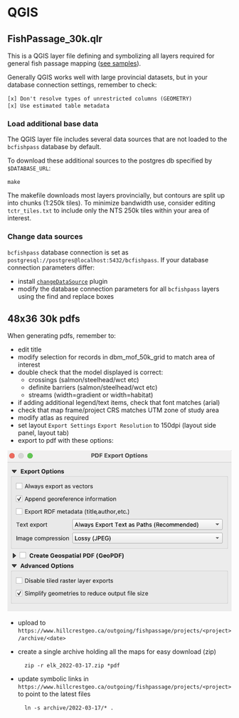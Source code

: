 # QGIS

## FishPassage_30k.qlr

This is a QGIS layer file defining and symbolizing all layers required for general fish passage mapping ([see samples](https://www.hillcrestgeo.ca/outgoing/fishpassage/projects/)).

Generally QGIS works well with large provincial datasets, but in your database connection settings, remember to check:

    [x] Don't resolve types of unrestricted columns (GEOMETRY)
    [x] Use estimated table metadata


### Load additional base data

The QGIS layer file includes several data sources that are not loaded to the `bcfishpass` database by default.

To download these additional sources to the postgres db specified by `$DATABASE_URL`:

    make

The makefile downloads most layers provincially, but contours are split up into chunks (1:250k tiles).
To minimize bandwidth use, consider editing `tctr_tiles.txt` to include only the NTS 250k tiles within your area of interest.

### Change data sources

`bcfishpass` database connection is set as `postgresql://postgres@localhost:5432/bcfishpass`.
If your database connection parameters differ:
- install [`changeDataSource`](https://geogear.wordpress.com/2016/01/29/changedatasourceplugin-plugin-release-2-0/) plugin
- modify the database connection parameters for all `bcfishpass` layers using the find and replace boxes


## 48x36 30k pdfs

When generating pdfs, remember to:

- edit title
- modify selection for records in dbm_mof_50k_grid to match area of interest
- double check that the model displayed is correct:
    + crossings (salmon/steelhead/wct etc)
    + definite barriers (salmon/steelhead/wct etc)
    + streams (width=gradient or width=habitat)
- if adding additional legend/text items, check that font matches (arial)
- check that map frame/project CRS matches UTM zone of study area
- modify atlas as required
- set layout `Export Settings` `Export Resolution` to 150dpi (layout side panel, layout tab)
- export to pdf with these options:

![pdf_export options](pdf_export_options.png)

- upload to `https://www.hillcrestgeo.ca/outgoing/fishpassage/projects/<project>/archive/<date>`
- create a single archive holding all the maps for easy download (zip)

        zip -r elk_2022-03-17.zip *pdf

- update symbolic links in `https://www.hillcrestgeo.ca/outgoing/fishpassage/projects/<project>` to point to the latest files

        ln -s archive/2022-03-17/* .